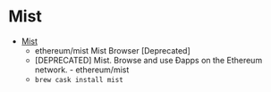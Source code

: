# Mist
- [Mist](https://github.com/ethereum/mist)
  -  ethereum/mist Mist Browser [Deprecated]
  - [DEPRECATED] Mist. Browse and use Ðapps on the Ethereum network. - ethereum/mist
  - `brew cask install mist`

